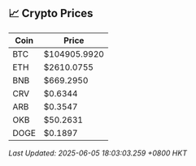## 📈 Crypto Prices

| Coin | Price |
| ---- | ----- |
| BTC | $104905.9920 |
| ETH | $2610.0755 |
| BNB | $669.2950 |
| CRV | $0.6344 |
| ARB | $0.3547 |
| OKB | $50.2631 |
| DOGE | $0.1897 |

_Last Updated: 2025-06-05 18:03:03.259 +0800 HKT_